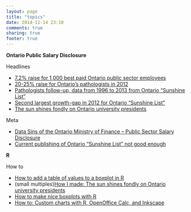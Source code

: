 ```yaml
---
layout: page
title: "topics"
date: 2014-11-14 23:10
comments: true
sharing: true
footer: true
---
```


**Ontario Public Salary Disclosure**

Headlines

* [7.2% raise for 1,000 best paid Ontario public sector employees](http://alekseynp.com/2013/04/19/7-2-raise-for-1000-best-paid-ontario-public-sector-employees/)
* [20-25% raise for Ontario’s pathologists in 2012](http://alekseynp.com/2013/04/19/20-25-raise-for-ontarios-pathologists-in-201-shows-sunshine-list/)
* [Pathologists follow-up, data from 1996 to 2013 from Ontario “Sunshine List”](http://alekseynp.com/2013/05/06/pathologists-follow-up-data-from-1996-to-2013-from-ontario-sunshine-list/)
* [Second largest growth-gap in 2012 for Ontario “Sunshine List”](http://alekseynp.com/2013/05/06/second-largest-growth-gap-in-2012-for-ontario-sunshine-list/)
* [The sun shines fondly on Ontario university presidents](http://alekseynp.com/2013/07/13/the-sun-shines-fondly-on-ontario-university-presidents/)

Meta

* [Data Sins of the Ontario Ministry of Finance – Public Sector Salary Disclosure](http://alekseynp.com/2013/05/28/data-sins-of-the-ontario-ministry-of-finance-public-sector-salary-disclosure/)
* [Current publishing of Ontario “Sunshine List” not good enough](http://alekseynp.com/2013/04/22/current-publishing-of-ontario-sunshine-list-not-good-enough/)

**R**

How to

* [How to add a table of values to a boxplot in R](http://alekseynp.com/2013/07/28/how-to-add-a-table-of-values-to-a-boxplot-in-r/)
* (small multiples)[How I made: The sun shines fondly on Ontario university presidents](http://alekseynp.com/2013/07/16/how-i-made-the-sun-shines-fondly-on-ontario-university-presidents/)
* [How to make nice boxplots with R](http://alekseynp.com/2013/06/05/how-to-make-nice-boxplots-with-r/)
* [How to: Custom charts with R, OpenOffice Calc, and Inkscape](http://alekseynp.com/2013/05/19/how-to-custom-charts-with-r-openoffice-calc-and-inkscape/)